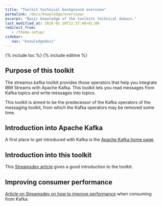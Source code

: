 ```yaml
---
title: "Toolkit technical background overview"
permalink: /docs/knowledge/overview/
excerpt: "Basic knowledge of the toolkits technical domain."
last_modified_at: 2018-01-10T12:37:48+01:00
redirect_from:
   - /theme-setup/
sidebar:
   nav: "knowledgedocs"
---
```

{% include toc %}
{% include editme %}

## Purpose of this toolkit

The streamsx.kafka toolkit provides those operators that help you integrate IBM Streams with Apache Kafka.
This toolkit lets you read messages from Kafka topics and write messages into topics.

This toolkit is aimed to be the predecessor of the Kafka operators of the messaging toolkit, from which the Kafka
operators may be removed some time.

## Introduction into Apache Kafka

A first place to get introduced with Kafka is the [Apache Kafka home page](https://kafka.apache.org/intro).

## Introduction into this toolkit

This [Streamsdev article](https://developer.ibm.com/streamsdev/docs/introducing-kafka-toolkit) gives a good introduction to the toolkit.

## Improving consumer performance
[Article on Streamsdev on how to improve performance](https://developer.ibm.com/streamsdev/docs/improving-application-throughput-consuming-kafka/) when consuming from Kafka.

